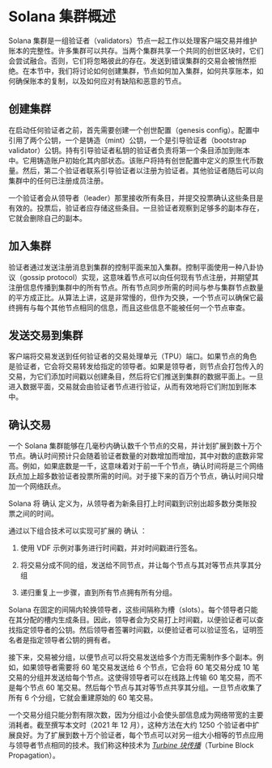 # Solana 集群概述

Solana 集群是一组验证者（validators）节点一起工作以处理客户端交易并维护账本的完整性。许多集群可以共存。当两个集群共享一个共同的创世区块时，它们会尝试融合。否则，它们将忽略彼此的存在。发送到错误集群的交易会被悄然拒绝。在本节中，我们将讨论如何创建集群，节点如何加入集群，如何共享账本，如何确保账本的复制，以及如何应对有缺陷和恶意的节点。

## 创建集群

在启动任何验证者之前，首先需要创建一个创世配置（genesis config）。配置中引用了两个公钥，一个是铸造（mint）公钥，一个是引导验证者（bootstrap validator）公钥。持有引导验证者私钥的验证者负责将第一个条目添加到账本中。它用铸造账户初始化其内部状态。该账户将持有创世配置中定义的原生代币数量。然后，第二个验证者联系引导验证者以注册为验证者。其他验证者随后可以向集群中的任何已注册成员注册。

一个验证者会从领导者（leader）那里接收所有条目，并提交投票确认这些条目是有效的。投票后，验证者应存储这些条目。一旦验证者观察到足够多的副本存在，它就会删除自己的副本。

## 加入集群

验证者通过发送注册消息到集群的控制平面来加入集群。控制平面使用一种八卦协议（gossip protocol）实现，这意味着节点可以向任何现有节点注册，并期望其注册信息传播到集群中的所有节点。所有节点同步所需的时间与参与集群节点数量的平方成正比。从算法上讲，这是非常慢的，但作为交换，一个节点可以确保它最终拥有与每个其他节点相同的信息，而且这些信息不能被任何一个节点审查。

## 发送交易到集群

客户端将交易发送到任何验证者的交易处理单元（TPU）端口。如果节点的角色是验证者，它会将交易转发给指定的领导者。如果是领导者，则节点会打包传入的交易，为它们添加时间戳以创建条目，然后将它们推送到集群的数据平面上。一旦进入数据平面，交易就会由验证者节点进行验证，从而有效地将它们附加到账本中。

## 确认交易

一个 Solana 集群能够在几毫秒内确认数千个节点的交易，并计划扩展到数十万个节点。确认时间预计只会随着验证者数量的对数增加而增加，其中对数的底数非常高。例如，如果底数是一千，这意味着对于前一千个节点，确认时间将是三个网络跃点加上超多数验证者投票所需的时间。对于接下来的百万个节点，确认时间只增加一个网络跃点。

Solana 将 确认 定义为，从领导者为新条目打上时间戳到识别出超多数分类账投票之间的时间。

通过以下组合技术可以实现可扩展的  确认 ：

1. 使用 VDF 示例对事务进行时间戳，并对时间戳进行签名。

2. 将交易分成不同的组，发送给不同节点，并让每个节点与其对等节点共享其分组

3. 递归重复上一步骤，直到所有节点拥有所有分组。

Solana 在固定的间隔内轮换领导者，这些间隔称为槽（slots）。每个领导者只能在其分配的槽内生成条目。因此，领导者会为交易打上时间戳，以便验证者可以查找指定领导者的公钥。然后领导者签署时间戳，以便验证者可以验证签名，证明签名者是指定领导者公钥的拥有者。

接下来，交易被分组，以便节点可以将交易发送给多个方而无需制作多个副本。例如，如果领导者需要将 60 笔交易发送给 6 个节点，它会将 60 笔交易分成 10 笔交易的分组并发送给每个节点。这使得领导者可以在线路上传输 60 笔交易，而不是每个节点 60 笔交易。然后每个节点与其对等节点共享其分组。一旦节点收集了所有 6 个分组，它就会重建原始的 60 笔交易。

一个交易分组只能分割有限次数，因为分组过小会使头部信息成为网络带宽的主要消耗者。截至撰写本文时（2021 年 12 月），这种方法在大约 1250 个验证者中扩展良好。为了扩展到数十万个验证者，每个节点可以对另一组大小相等的节点应用与领导者节点相同的技术。我们称这种技术为 [*Turbine 块传播*](https://docs.solanalabs.com/consensus/turbine-block-propagation)（Turbine Block Propagation）。 
